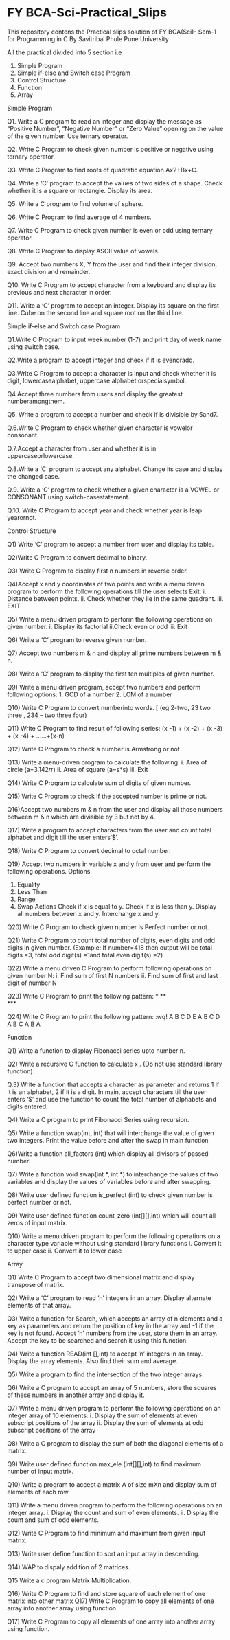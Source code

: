 # FY BCA-Sci-Practical_Slips
 

This repository contens the Practical slips solution of FY BCA(Sci)- Sem-1 for Programming in C By Savitribai Phule Pune University
 
 All the practical divided into 5 section i.e
 1) Simple Program
 2) Simple if-else and Switch case Program
 3) Control Structure
 4) Function
 5) Array


 
Simple Program

Q1. Write a C program to read an integer and display the message as “Positive Number”, “Negative Number” or “Zero Value” opening on the value of the given number. Use ternary operator.

Q2. Write C Program to check given number is positive or negative using ternary operator.

Q3. Write C Program to find roots of quadratic equation Ax2+Bx+C. 

Q4. Write a ‘C’ program to accept the values of two sides of a shape.
Check whether it is a square or rectangle. Display its area.

Q5. Write a C program to find volume of sphere.

Q6. Write C Program to find average of 4 numbers.

Q7. Write C Program to check given number is even or odd using ternary operator. 

Q8. Write C Program to display ASCII value of vowels.

Q9. Accept two numbers X, Y from the user and find their integer division, exact
division and remainder.

Q10. Write C Program to accept character from a keyboard and display its
previous and next character in order.

Q11. Write a ‘C’ program to accept an integer. Display its square on
the first line. Cube on the second line and square root on the third line.


Simple if-else and Switch case Program

Q1.Write C Program to input week number (1-7) and print day of week name using switch case.

Q2.Write a program to accept integer and check if it is evenoradd.

Q3.Write C Program to accept a character is input and check whether it is digit,
lowercasealphabet, uppercase alphabet orspecialsymbol.

Q4.Accept three numbers from users and display the greatest numberamongthem. 

Q5. Write a program to accept a number and check if is divisible by 5and7. 

Q.6.Write C Program to check whether given character is vowelor consonant. 

Q.7.Accept a character from user and whether it is in uppercaseorlowercase.

Q.8.Write a ‘C’ program to accept any alphabet. Change its case and display the changed case.

Q.9. Write a ‘C’ program to check whether a given character is a VOWEL or CONSONANT using switch-casestatement.

Q.10. Write C Program to accept year and check whether year is leap yearornot.


Control Structure

Q1) Write ‘C’ program to accept a number from user and display its table. 

Q2)Write C Program to convert decimal to binary.

Q3) Write C Program to display first n numbers in reverse order.

Q4)Accept x and y coordinates of two points and write a menu driven program to perform the following operations till the user selects Exit.
     i. Distance between points.
    ii. Check whether they lie in the same quadrant.
    iii. EXIT

Q5) Write a menu driven program to perform the following operations on given number. 
       i. Display its factorial
      ii.Check even or odd iii. Exit

Q6) Write a ‘C’ program to reverse given number.

Q7) Accept two numbers m & n and display all prime numbers between m & n.

Q8) Write a ‘C’ program to display the first ten multiples of given number.

Q9) Write a menu driven program, accept two numbers and perform following options: 
    1. GCD of a number
    2. LCM of a number

Q10) Write C Program to convert numberinto words.
    [ (eg 2-two, 23 two three , 234 – two three four) 
    
Q11) Write C Program to find result of following series: (x -1) + (x -2) + (x -3) + (x -4) + ......+(x-n)

Q12) Write C Program to check a number is Armstrong or not

Q13) Write a menu-driven program to calculate the following: 
    i. Area of circle (a=3.142*r*r)
    ii. Area of square (a=s*s) iii. Exit

Q14) Write C Program to calculate sum of digits of given number.

Q15) Write C Program to check if the accepted number is prime or not.

Q16)Accept two numbers m & n from the user and display all those numbers between m & n which are divisible by 3 but not by 4.

Q17) Write a program to accept characters from the user and count total alphabet and digit till the user enters‘$’.

Q18) Write C Program to convert decimal to octal number.

Q19) Accept two numbers in variable x and y from user and perform the following operations.
  Options
  1. Equality 
  2. Less Than 
  3. Range
  4. Swap
    Actions
    Check if x is equal to y.
    Check if x is less than y.
    Display all numbers between x and y. Interchange x and y.

Q20) Write C Program to check given number is Perfect number or not.

Q21) Write C Program to count total number of digits, even digits and odd digits in given number. (Example: If number=418 then output will be total digits =3, total odd digit(s) =1and total even digit(s) =2)

Q22) Write a menu driven C Program to perform following operations on given number N: 
    i. Find sum of first N numbers
    ii. Find sum of first and last digit of number N 

Q23) Write C Program to print the following pattern:
      *
      **  
      ***

Q24) Write C Program to print the following pattern: :wq!
      A B C D E 
      A B C D 
      A B C
      A B
      A



Function

Q1) Write a function to display Fibonacci series upto number n.
 
Q2) Write a recursive C function to calculate x . (Do not use standard library function).

Q.3) Write a function that accepts a character as parameter and returns 1 if it is an alphabet, 2 if it is a digit. In main, accept characters till the user enters ‘$’ and use the function to count the total number of alphabets and digits entered.

Q4) Write a C program to print Fibonacci Series using recursion.

Q5) Write a function swap(int, int) that will interchange the value of given two integers. Print the value before and after the swap in main function

Q6)Write a function all_factors (int) which display all divisors of passed number.

Q7) Write a function void swap(int *, int *) to interchange the values of two variables and display the values of variables before and after swapping.

Q8) Write user defined function is_perfect (int) to check given number is perfect number or not.

Q9) Write user defined function count_zero (int[][],int) which will count all zeros of input matrix.

Q10) Write a menu driven program to perform the following operations on a character type variable without using standard library functions
      i. Convert it to upper case 
      ii. Convert it to lower case


Array

Q1) Write C Program to accept two dimensional matrix and display transpose of matrix.

Q2) Write a ‘C’ program to read ‘n’ integers in an array. Display alternate elements of that array.

Q3) Write a function for Search, which accepts an array of n elements and a key as parameters and return the position of key in the array and -1 if the key is not found. Accept ‘n’ numbers from the user, store them in an array. Accept the key to be searched and search it using this function.

Q4) Write a function READ(int [],int) to accept ‘n’ integers in an array. Display the array
elements. Also find their sum and average.

Q5) Write a program to find the intersection of the two integer arrays.

Q6) Write a C program to accept an array of 5 numbers, store the squares of these numbers in another array and display it.

Q7) Write a menu driven program to perform the following operations on an integer array of 10 elements:
    i. Display the sum of elements at even subscript positions of the array 
    ii. Display the sum of elements at odd subscript positions of the array

Q8) Write a C program to display the sum of both the diagonal elements of a matrix.

Q9) Write user defined function max_ele (int[][],int) to find maximum number of input matrix.

Q10) Write a program to accept a matrix A of size mXn and display sum of elements of each row.

Q11) Write a menu driven program to perform the following operations on an integer array. 
      i. Display the count and sum of even elements.
      ii. Display the count and sum of odd elements.

Q12) Write C Program to find minimum and maximum from given input matrix.

Q13) Write user define function to sort an input array in descending.

Q14) WAP to dispaly addition of 2 matrices.

Q15 Write a c program Matrix Multiplication.

Q16) Write C Program to find and store square of each element of one matrix into other matrix Q17) Write C Program to copy all elements of one array into another array using function.

Q17) Write C Program to copy all elements of one array into another array using function.
